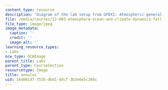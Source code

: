 ```yaml
---
content_type: resource
description: 'Diagram of the lab setup from GFDXI: Atmospheric general circulation.'
file: /media/courses/12-003-atmosphere-ocean-and-climate-dynamics-fall-2008/16d001d7753bdbd1ddcf3b3e6e5c266c_annulus.jpg
file_type: image/jpeg
image_metadata:
  caption: ''
  credit: ''
  image-alt: ''
learning_resource_types:
- Labs
ocw_type: OCWImage
parent_title: Labs
parent_type: CourseSection
resourcetype: Image
title: annulus
uid: 16d001d7-753b-dbd1-ddcf-3b3e6e5c266c
---
```

